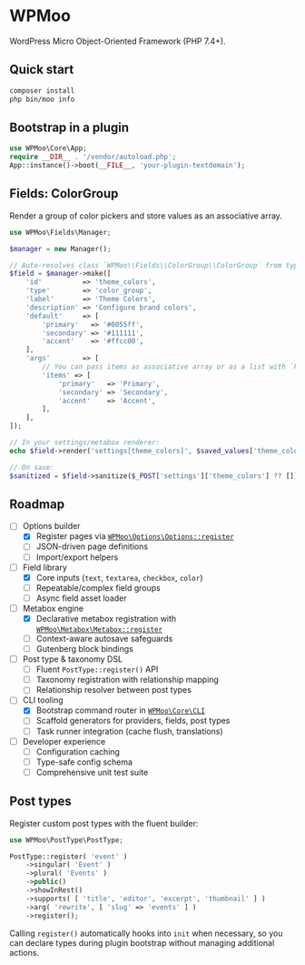 # WPMoo

WordPress Micro Object-Oriented Framework (PHP 7.4+).

## Quick start

```bash
composer install
php bin/moo info
```

## Bootstrap in a plugin

```php
use WPMoo\Core\App;
require __DIR__ . '/vendor/autoload.php';
App::instance()->boot(__FILE__, 'your-plugin-textdomain');
```

## Fields: ColorGroup

Render a group of color pickers and store values as an associative array.

```php
use WPMoo\Fields\Manager;

$manager = new Manager();

// Auto-resolves class `WPMoo\\Fields\\ColorGroup\\ColorGroup` from type `color_group`.
$field = $manager->make([
	'id'          => 'theme_colors',
	'type'        => 'color_group',
	'label'       => 'Theme Colors',
	'description' => 'Configure brand colors',
	'default'     => [
		'primary'   => '#0055ff',
		'secondary' => '#111111',
		'accent'    => '#ffcc00',
	],
	'args'        => [
		// You can pass items as associative array or as a list with `key`/`label`.
		'items' => [
			'primary'   => 'Primary',
			'secondary' => 'Secondary',
			'accent'    => 'Accent',
		],
	],
]);

// In your settings/metabox renderer:
echo $field->render('settings[theme_colors]', $saved_values['theme_colors'] ?? null);

// On save:
$sanitized = $field->sanitize($_POST['settings']['theme_colors'] ?? []);
```

## Roadmap

- [ ] Options builder
  - [x] Register pages via [`WPMoo\Options\Options::register`](src/Options/Options.php)
  - [ ] JSON-driven page definitions
  - [ ] Import/export helpers
- [ ] Field library
  - [x] Core inputs (`text`, `textarea`, `checkbox`, `color`)
  - [ ] Repeatable/complex field groups
  - [ ] Async field asset loader
- [ ] Metabox engine
  - [x] Declarative metabox registration with [`WPMoo\Metabox\Metabox::register`](src/Metabox/Metabox.php)
  - [ ] Context-aware autosave safeguards
  - [ ] Gutenberg block bindings
- [ ] Post type & taxonomy DSL
  - [ ] Fluent `PostType::register()` API
  - [ ] Taxonomy registration with relationship mapping
  - [ ] Relationship resolver between post types
- [ ] CLI tooling
  - [x] Bootstrap command router in [`WPMoo\Core\CLI`](src/Core/CLI.php)
  - [ ] Scaffold generators for providers, fields, post types
  - [ ] Task runner integration (cache flush, translations)
- [ ] Developer experience
  - [ ] Configuration caching
  - [ ] Type-safe config schema
  - [ ] Comprehensive unit test suite

## Post types

Register custom post types with the fluent builder:

```php
use WPMoo\PostType\PostType;

PostType::register( 'event' )
    ->singular( 'Event' )
    ->plural( 'Events' )
    ->public()
    ->showInRest()
    ->supports( [ 'title', 'editor', 'excerpt', 'thumbnail' ] )
    ->arg( 'rewrite', [ 'slug' => 'events' ] )
    ->register();
```

Calling `register()` automatically hooks into `init` when necessary, so you can declare types during plugin bootstrap without managing additional actions.
